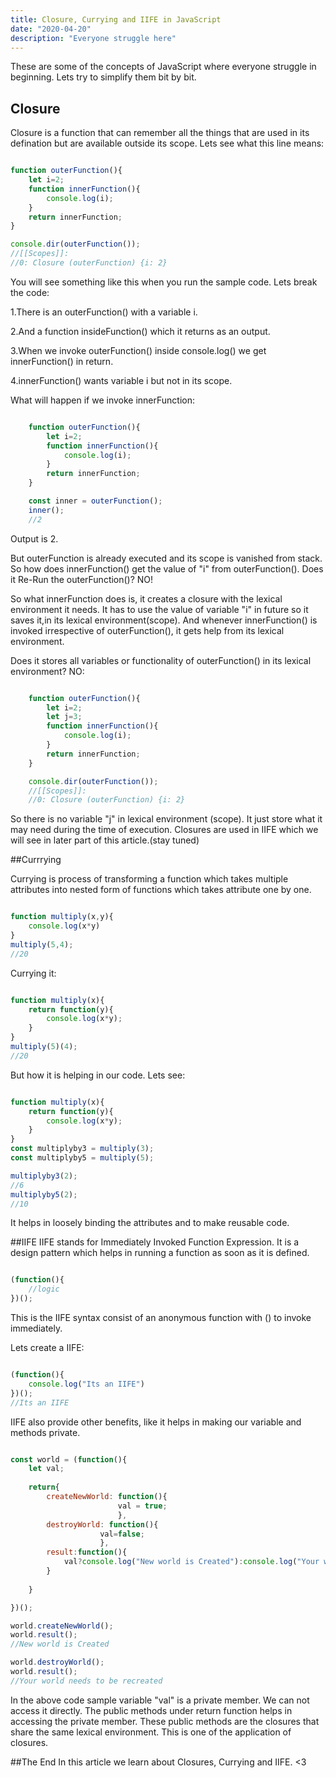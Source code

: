 ```yaml
---
title: Closure, Currying and IIFE in JavaScript
date: "2020-04-20"
description: "Everyone struggle here"
---
```

These are some of the concepts of JavaScript where everyone struggle in beginning.
Lets try to simplify them bit by bit.

## Closure
Closure is a function that can remember all the things that are used in its defination but are available outside its scope.
Lets see what this line means:
```javascript

function outerFunction(){
    let i=2;
    function innerFunction(){
        console.log(i);
    }
    return innerFunction;
}

console.dir(outerFunction());
//[[Scopes]]:
//0: Closure (outerFunction) {i: 2}

``` 
You will see something like this when you run the sample code.
Lets break the code:

1.There is an outerFunction() with a variable i.

2.And a function insideFunction() which it returns as an output.

3.When we invoke outerFunction() inside console.log() we get innerFunction() in return.

4.innerFunction() wants variable i but not in its scope.

What will happen if we invoke innerFunction:
```javascript

    function outerFunction(){
        let i=2;
        function innerFunction(){
            console.log(i);
        }
        return innerFunction;
    }

    const inner = outerFunction();
    inner();
    //2

```
Output is 2.

But outerFunction is already executed and its scope is vanished from stack. So how does innerFunction()
get the value of "i" from outerFunction(). Does it Re-Run the outerFunction()? NO!

So what innerFunction does is, it creates a closure with the lexical environment it needs.
It has to use the value of variable "i" in future so it saves it,in its lexical environment(scope).
And whenever innerFunction() is invoked irrespective of outerFunction(), it gets help from its lexical environment.

Does it stores all variables or functionality of outerFunction() in its lexical environment? NO:

```javascript

    function outerFunction(){
        let i=2;
        let j=3;
        function innerFunction(){
            console.log(i);
        }
        return innerFunction;
    }

    console.dir(outerFunction());
    //[[Scopes]]:
    //0: Closure (outerFunction) {i: 2}

```
So there is no variable "j" in lexical environment (scope).
It just store what it may need during the time of execution.
Closures are used in IIFE which we will see in later part of this article.(stay tuned)

##Currrying

Currying is process of transforming a function which takes multiple attributes into nested form of functions which takes 
attribute one by one.

```javascript

function multiply(x,y){
    console.log(x*y)
}
multiply(5,4);
//20

```
Currying it:
```javascript

function multiply(x){
    return function(y){
        console.log(x*y);
    }
}
multiply(5)(4);
//20

```
But how it is helping in our code. Lets see:
```javascript

function multiply(x){
    return function(y){
        console.log(x*y);
    }
}
const multiplyby3 = multiply(3);
const multiplyby5 = multiply(5);

multiplyby3(2);
//6
multiplyby5(2);
//10

```
It helps in loosely binding the attributes and to make reusable code.

##IIFE
IIFE stands for Immediately Invoked Function Expression. It is a design pattern which helps in running a 
function as soon as it is defined. 
```javascript

(function(){
    //logic
})();

```
This is the IIFE syntax consist of an anonymous function with () to invoke immediately.

Lets create a IIFE:
```javascript

(function(){
    console.log("Its an IIFE")
})();
//Its an IIFE

```
IIFE also provide other benefits, like it helps in making our variable and methods private.

```javascript

const world = (function(){
    let val;
    
    return{
        createNewWorld: function(){
                        val = true; 
                        },
        destroyWorld: function(){
                    val=false;
                    },
        result:function(){
            val?console.log("New world is Created"):console.log("Your world needs to be recreated")
        }
        
    }

})();

world.createNewWorld();
world.result();
//New world is Created

world.destroyWorld();
world.result();
//Your world needs to be recreated

```
In the above code sample variable "val" is a private member. We can not access it directly.
The public methods under return function helps in accessing the private member.
These public methods are the closures that share the same lexical environment.
This is one of the application of closures.

##The End
 In this article we learn about Closures, Currying and IIFE. <3